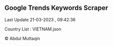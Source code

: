 

## Google Trends Keywords Scraper 
 
Last Update 21-03-2023 , 09:42:36

Country List :
VIETNAM.json



© Abdul Muttaqin 
